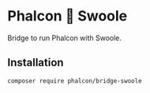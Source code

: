 # Phalcon 🌉 Swoole

Bridge to run Phalcon with Swoole.

## Installation

```bash
composer require phalcon/bridge-swoole
```
